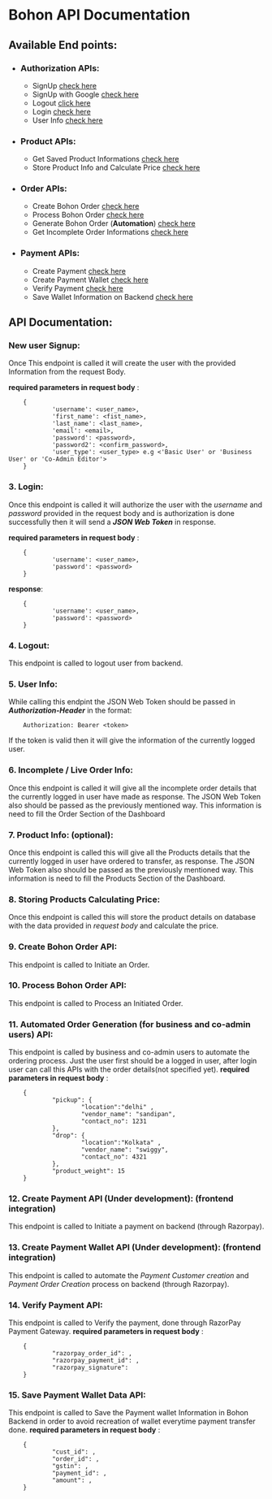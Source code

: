 # Bohon API Documentation

## Available End points:

* ### Authorization APIs: 
  *   SignUp [check here](http://bohon.herokuapp.com/api/auth/register/)
  *   SignUp with Google [check here](http://bohon.herokuapp.com/api/auth/google/)
  *   Logout [click here](http://bohon.herokuapp.com/api/auth/logout/)
  *   Login [check here](http://bohon.herokuapp.com/api/auth/login/)
  *   User Info [check here](http://bohon.herokuapp.com/api/auth/user)

* ### Product APIs:
    *  Get Saved Product Informations [check here](http://bohon.herokuapp.com/api/products)
    *   Store Product Info and Calculate Price [check here](http://bohon.herokuapp.com/api/products/store)

* ### Order APIs:
  *   Create Bohon Order [check here](http://bohon.herokuapp.com/api/order/create/)
  *   Process Bohon Order [check here](http://bohon.herokuapp.com/api/order/process/)
  *   Generate Bohon Order (**Automation**) [check here](http://bohon.herokuapp.com/api/order/generate/)
  *   Get Incomplete Order Informations [check here](http://bohon.herokuapp.com/api/orders)

* ### Payment APIs:
  *   Create Payment [check here](http://bohon.herokuapp.com/api/order/pay/)
  *   Create Payment Wallet [check here](http://bohon.herokuapp.com/api/wallet/create/)
  *   Verify Payment [check here](http://bohon.herokuapp.com/api/order/pay/verify/)
  *   Save Wallet Information on Backend [check here](http://bohon.herokuapp.com/api/wallet/save-data/)


## API Documentation:

### New user Signup: 
Once This endpoint is called it will create the user with the provided Information from the request Body.

**required parameters in request body** : 
        
        {
                'username': <user_name>, 
                'first_name': <fist_name>, 
                'last_name': <last_name>, 
                'email': <email>, 
                'password': <password>, 
                'password2': <confirm_password>, 
                'user_type': <user_type> e.g <'Basic User' or 'Business User' or 'Co-Admin Editor'>
        }

### 3. Login:
Once this endpoint is called it will authorize the user with the *username* and *password* provided in the request body and is authorization is done successfully then it will send a ***JSON Web Token*** in response.

**required parameters in request body** : 
        
        {
                'username': <user_name>,
                'password': <password> 
        }
**response**:

        {
                'username': <user_name>,
                'password': <password> 
        }

### 4. Logout:
This endpoint is called to logout user from backend.

### 5. User Info: 
While calling this endpint the JSON Web Token should be passed in ***Authorization-Header*** in the format:

        Authorization: Bearer <token> 
If the token is valid then it will give the information of the currently logged user.

### 6. Incomplete / Live Order Info:
Once this endpoint is called it will give all the incomplete order details that the currently logged in user have made as response. The JSON Web Token also should be passed as the previously mentioned way.
This information is need to fill the Order Section of the Dashboard

### 7. Product Info: (optional):
Once this endpoint is called this will give all the Products details that the currently logged in user have ordered to transfer, as response. The JSON Web Token also should be passed as the previously mentioned way.
This information is need to fill the Products Section of the Dashboard.

### 8. Storing Products Calculating Price:
Once this endpoint is called this will store the product details on database with the data provided in *request body* and calculate the price.

### 9. Create Bohon Order API:
This endpoint is called to Initiate an Order. 

### 10. Process Bohon Order API:
This endpoint is called to Process an Initiated Order. 

### 11. Automated Order Generation (for business and co-admin users) API:
This endpoint is called by business and co-admin users to automate the ordering process. Just the user first should be a logged in user, after login user can call this APIs with the order details(not specified yet). 
**required parameters in request body** : 
        
        {
                "pickup": {
                        "location":"delhi" ,
                        "vendor_name": "sandipan",
                        "contact_no": 1231
                },
                "drop": {
                        "location":"Kolkata" ,
                        "vendor_name": "swiggy",
                        "contact_no": 4321
                },
                "product_weight": 15
        }

### 12. Create Payment API (Under development): (frontend integration)
This endpoint is called to Initiate a payment on backend (through Razorpay). 

### 13. Create Payment Wallet API (Under development): (frontend integration)
This endpoint is called to automate the *Payment Customer creation* and *Payment Order Creation* process on backend (through Razorpay).

### 14. Verify Payment API:
This endpoint is called to Verify the payment, done through RazorPay Payment Gateway.
**required parameters in request body** : 
        
        {
                "razorpay_order_id": ,
                "razorpay_payment_id": , 
                "razorpay_signature": 
        }


### 15. Save Payment Wallet Data API:
This endpoint is called to Save the Payment wallet Information in Bohon Backend in order to avoid recreation of wallet everytime payment transfer done.
**required parameters in request body** : 
        
        {
                "cust_id": ,
                "order_id": ,
                "gstin": ,
                "payment_id": ,
                "amount": , 
        }
